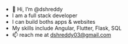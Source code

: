 - 👋 Hi, I’m @dshreddy
- I am a full stack developer
- I can build boths apps & websites
- My skills include Angular, Flutter, Flask, SQL
- 📫 reach me at dshreddy03@gmail.com

<!---
dshreddy/dshreddy is a ✨ special ✨ repository because its `README.md` (this file) appears on your GitHub profile.
You can click the Preview link to take a look at your changes.
--->
